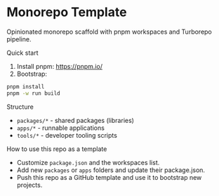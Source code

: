 # Monorepo Template

Opinionated monorepo scaffold with pnpm workspaces and Turborepo pipeline.

Quick start

1. Install pnpm: https://pnpm.io/
2. Bootstrap:

```bash
pnpm install
pnpm -w run build
```

Structure

- `packages/*` - shared packages (libraries)
- `apps/*` - runnable applications
- `tools/*` - developer tooling scripts

How to use this repo as a template

- Customize `package.json` and the workspaces list.
- Add new `packages` or `apps` folders and update their package.json.
- Push this repo as a GitHub template and use it to bootstrap new projects.
